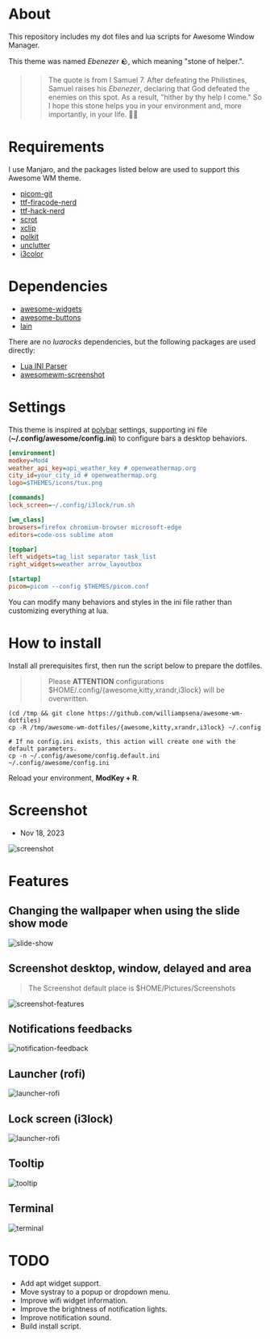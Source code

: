 # About

This repository includes my dot files and lua scripts for Awesome Window Manager.

This theme was named *Ebenezer* 🪨, which meaning "stone of helper.".

>> The quote is from I Samuel 7. After defeating the Philistines, Samuel raises his *Ebenezer*, declaring that God defeated the enemies on this spot. As a result, "hither by thy help I come."  So I hope this stone helps you in your environment and, more importantly, in your life. 🙏🏿


# Requirements

I use Manjaro, and the packages listed below are used to support this Awesome WM theme.

- [picom-git](https://aur.archlinux.org/packages/picom-git)
- [ttf-firacode-nerd](https://archlinux.org/packages/extra/any/ttf-firacode-nerd/)
- [ttf-hack-nerd](https://archlinux.org/packages/extra/any/ttf-hack-nerd/)
- [scrot](https://archlinux.org/packages/extra/x86_64/scrot/)
- [xclip](https://archlinux.org/packages/extra/x86_64/xclip/)
- [polkit](https://archlinux.org/packages/extra/x86_64/polkit/)
- [unclutter](https://archlinux.org/packages/extra/x86_64/unclutter/)
- [i3color](https://aur.archlinux.org/packages/i3lock-color)

# Dependencies

- [awesome-widgets](https://github.com/streetturtle/awesome-wm-widgets)
- [awesome-buttons](https://github.com/streetturtle/awesome-buttons)
- [lain](https://github.com/lcpz/lain)

There are no *luarocks* dependencies, but the following packages are used directly:

- [Lua INI Parser](https://github.com/Dynodzzo/Lua_INI_Parser)
- [awesomewm-screenshot](https://github.com/denisoster/awesomewm-screenshot)

# Settings

This theme is inspired at [polybar](https://github.com/polybar/polybar) settings, supporting ini file (**~/.config/awesome/config.ini**) to configure bars a desktop behaviors.


```ini
[environment]
modkey=Mod4
weather_api_key=api_weather_key # openweathermap.org
city_id=your_city_id # openweathermap.org
logo=$THEMES/icons/tux.png

[commands]
lock_screen=~/.config/i3lock/run.sh

[wm_class]
browsers=firefox chromium-browser microsoft-edge
editors=code-oss sublime atom

[topbar]
left_widgets=tag_list separator task_list
right_widgets=weather arrow_layoutbox

[startup]
picom=picom --config $THEMES/picom.conf
```

You can modify many behaviors and styles in the ini file rather than customizing 
everything at lua.

# How to install

Install all prerequisites first, then run the script below to prepare the dotfiles.

>> Please **ATTENTION** configurations $HOME/.config/{awesome,kitty,xrandr,i3lock} will be overwritten.

```shell
(cd /tmp && git clone https://github.com/williampsena/awesome-wm-dotfiles)
cp -R /tmp/awesome-wm-dotfiles/{awesome,kitty,xrandr,i3lock} ~/.config

# If no config.ini exists, this action will create one with the default parameters.
cp -n ~/.config/awesome/config.default.ini ~/.config/awesome/config.ini
```

Reload your environment, **ModKey + R**.


# Screenshot

- Nov 18, 2023

![screenshot](../images/Screenshot.png)

# Features

## Changing the wallpaper when using the slide show mode

![slide-show](../images/slide-show.gif)

## Screenshot desktop, window, delayed and area

> The Screenshot default place is $HOME/Pictures/Screenshots

![screenshot-features](../images/screenshot-features.gif)

## Notifications feedbacks

![notification-feedback](../images/notification.gif)

## Launcher (rofi)

![launcher-rofi](../images/launcher.png)

## Lock screen (i3lock)

![launcher-rofi](../images/lock.png)

## Tooltip

![tooltip](../images/tooltip.gif)

## Terminal

![terminal](../images/terminal.png)


# TODO

- Add apt widget support.
- Move systray to a popup or dropdown menu.
- Improve wifi widget information.
- Improve the brightness of notification lights.
- Improve notification sound.
- Build install script.